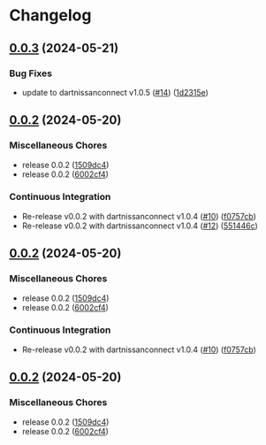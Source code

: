 # Changelog

## [0.0.3](https://github.com/kamiKAC/leaf2mqtt/compare/v0.0.2...v0.0.3) (2024-05-21)


### Bug Fixes

* update to dartnissanconnect v1.0.5 ([#14](https://github.com/kamiKAC/leaf2mqtt/issues/14)) ([1d2315e](https://github.com/kamiKAC/leaf2mqtt/commit/1d2315ee762b6a764c6c203553e7fd40806b34c3))

## [0.0.2](https://github.com/kamiKAC/leaf2mqtt/compare/v0.0.2...v0.0.2) (2024-05-20)


### Miscellaneous Chores

* release 0.0.2 ([1509dc4](https://github.com/kamiKAC/leaf2mqtt/commit/1509dc4ccc73ed50f11cf1727ef6821b58972251))
* release 0.0.2 ([6002cf4](https://github.com/kamiKAC/leaf2mqtt/commit/6002cf4c529b257fd5ab46e17f0cd7ee291b332b))


### Continuous Integration

* Re-release v0.0.2 with dartnissanconnect v1.0.4 ([#10](https://github.com/kamiKAC/leaf2mqtt/issues/10)) ([f0757cb](https://github.com/kamiKAC/leaf2mqtt/commit/f0757cbc9af3d963abb0b9ac009f059dff6d8dc6))
* Re-release v0.0.2 with dartnissanconnect v1.0.4 ([#12](https://github.com/kamiKAC/leaf2mqtt/issues/12)) ([551446c](https://github.com/kamiKAC/leaf2mqtt/commit/551446c5872921d36a6f662b55df5bce04ebb566))

## [0.0.2](https://github.com/kamiKAC/leaf2mqtt/compare/v0.0.2...v0.0.2) (2024-05-20)


### Miscellaneous Chores

* release 0.0.2 ([1509dc4](https://github.com/kamiKAC/leaf2mqtt/commit/1509dc4ccc73ed50f11cf1727ef6821b58972251))
* release 0.0.2 ([6002cf4](https://github.com/kamiKAC/leaf2mqtt/commit/6002cf4c529b257fd5ab46e17f0cd7ee291b332b))


### Continuous Integration

* Re-release v0.0.2 with dartnissanconnect v1.0.4 ([#10](https://github.com/kamiKAC/leaf2mqtt/issues/10)) ([f0757cb](https://github.com/kamiKAC/leaf2mqtt/commit/f0757cbc9af3d963abb0b9ac009f059dff6d8dc6))

## [0.0.2](https://github.com/kamiKAC/leaf2mqtt/compare/v0.0.2...v0.0.2) (2024-05-20)


### Miscellaneous Chores

* release 0.0.2 ([1509dc4](https://github.com/kamiKAC/leaf2mqtt/commit/1509dc4ccc73ed50f11cf1727ef6821b58972251))
* release 0.0.2 ([6002cf4](https://github.com/kamiKAC/leaf2mqtt/commit/6002cf4c529b257fd5ab46e17f0cd7ee291b332b))
